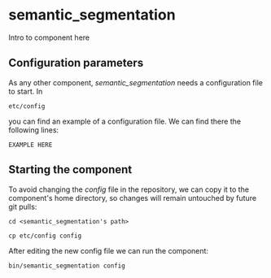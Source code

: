 # semantic_segmentation
Intro to component here


## Configuration parameters
As any other component, *semantic_segmentation* needs a configuration file to start. In
```
etc/config
```
you can find an example of a configuration file. We can find there the following lines:
```
EXAMPLE HERE
```

## Starting the component
To avoid changing the *config* file in the repository, we can copy it to the component's home directory, so changes will remain untouched by future git pulls:

```
cd <semantic_segmentation's path> 
```
```
cp etc/config config
```

After editing the new config file we can run the component:

```
bin/semantic_segmentation config
```
